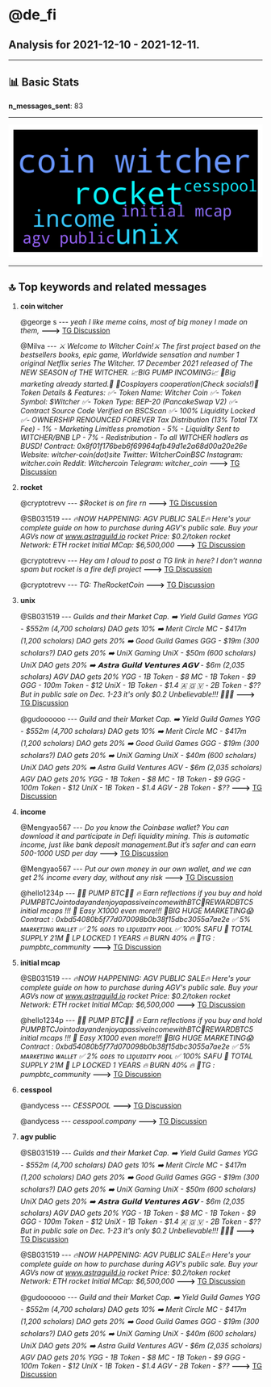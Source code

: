 # **@de_fi**
 ## Analysis for **2021-12-10** - **2021-12-11**.

---

## 📊 **Basic Stats**

**n_messages_sent**: 83

---
![wordcloud](de_fi_1Days_wordcloud.png)

---


## 🔝 **Top keywords and related messages**

1. **coin witcher**

    @george s --- *yeah I like meme coins, most of big money I made on them,* **--->** [TG Discussion](https://t.me/de_fi/230511)

    @Milva --- *⚔ Welcome to Witcher Coin!⚔   The first project based on the bestsellers books, epic game, Worldwide sensation and number 1 original Netflix series The Witcher.  17 December 2021 released of The NEW SEASON of THE WITCHER. 📈BIG PUMP INCOMING📈  🙆Big marketing already started.🙆 🙆Cosplayers cooperation(Check socials!)🙆  Token Details & Features: ✅- Token Name: Witcher Coin ✅- Token Symbol: $Witcher ✅- Token Type: BEP-20 (PancakeSwap V2) ✅- Contract Source Code Verified on BSCScan ✅- 100% Liquidity Locked ✅- OWNERSHIP RENOUNCED FOREVER  Tax Distribution (13% Total TX Fee) - 1% - Marketing Limitless promotion - 5% - Liquidity Sent to WITCHER/BNB LP - 7% - Redistribution - To all WITCHER hodlers as BUSD!  Contract: 0x8f01f176beb6f69964afb49d1e2a68d00a20e26e  Website: witcher-coin(dot)site Twitter: WitcherCoinBSC Instagram: witcher.coin Reddit: Witchercoin Telegram: witcher_coin* **--->** [TG Discussion](https://t.me/de_fi/230690)

2. **rocket**

    @cryptotrevv --- *$Rocket is on fire rn* **--->** [TG Discussion](https://t.me/de_fi/230595)

    @SB031519 --- *🔥NOW HAPPENING: AGV PUBLIC SALE🔥   Here's your complete guide on how to purchase during AGV's public sale.    Buy your AGVs now at www.astraguild.io    rocket Price: $0.2/token   rocket Network: ETH   rocket Initial MCap: $6,500,000* **--->** [TG Discussion](https://t.me/de_fi/230688)

    @cryptotrevv --- *Hey am I aloud to post a TG link in here? I don’t wanna spam but rocket is a fire defi project* **--->** [TG Discussion](https://t.me/de_fi/230603)

    @cryptotrevv --- *TG: TheRocketCoin* **--->** [TG Discussion](https://t.me/de_fi/230604)

3. **unix**

    @SB031519 --- *Guilds and their Market Cap.   ➡️ Yield Guild Games YGG - $552m (4,700 scholars) DAO gets 10% ➡️ Merit Circle MC - $417m (1,200 scholars) DAO gets 20% ➡️ Good Guild Games GGG - $19m (300 scholars?) DAO gets 20% ➡️ UniX Gaming UniX - $50m (600 scholars) UniX DAO gets 20% ➡️ 𝗔𝘀𝘁𝗿𝗮 𝗚𝘂𝗶𝗹𝗱 𝗩𝗲𝗻𝘁𝘂𝗿𝗲𝘀 𝗔𝗚𝗩  - $6m (2,035 scholars) AGV DAO gets 20%  YGG - 1B Token - $8 MC - 1B Token - $9 GGG - 100m Token - $12 UniX - 1B Token - $1.4  🇦 🇬 🇻  - 2B Token - $?? But in public sale on Dec. 1-23 it's only $0.2 Unbelievable!!! 🚀🚀🚀* **--->** [TG Discussion](https://t.me/de_fi/230461)

    @gudoooooo --- *Guild and their Market Cap.    ➡️ Yield Guild Games YGG - $552m (4,700 scholars) DAO gets 10%  ➡️ Merit Circle MC - $417m (1,200 scholars) DAO gets 20%  ➡️ Good Guild Games GGG - $19m (300 scholars?) DAO gets 20%  ➡️ UniX Gaming UniX - $40m (600 scholars) UniX DAO gets 20%  ➡️ Astra Guild Ventures AGV - $6m (2,035 scholars) AGV DAO gets 20%   YGG - 1B Token - $8  MC - 1B Token - $9  GGG - 100m Token - $12  UniX - 1B Token - $1.4  AGV - 2B Token - $??* **--->** [TG Discussion](https://t.me/de_fi/230635)

4. **income**

    @Mengyao567 --- *Do you know the Coinbase wallet? You can download it and participate in Defi liquidity mining. This is automatic income, just like bank deposit management.But it’s safer and can earn 500-1000 USD per day* **--->** [TG Discussion](https://t.me/de_fi/230605)

    @Mengyao567 --- *Put our own money in our own wallet, and we can get 2% income every day, without any risk* **--->** [TG Discussion](https://t.me/de_fi/230608)

    @hello1234p --- *💎💎 PUMP BTC💎💎  🔥 Earn reflections if you buy and hold $PUMP BTC  Join today and enjoy a passive income with BTC  💎 REWARD BTC 5%  🚀 FAIR LAUNCH !!! 🚀 5K$ initial mcaps !!! 🚀 Easy X1000 even more!!!  🚀BIG HUGE MARKETING😱  Contract :  0xbd54080b5f77d070098b0b38f15dbc3055a7ae2e  ✅ 5% ᴍᴀʀᴋᴇᴛɪɴɢ ᴡᴀʟʟᴇᴛ ✅ 2% ɢᴏᴇs ᴛᴏ ʟɪǫᴜɪᴅɪᴛʏ ᴘᴏᴏʟ ✅  100% SAFU  👀 TOTAL SUPPLY 21M 🔐 LP LOCKED 1 YEARS 🔥 BURN 40℅ 🔥 📱TG : pumpbtc_community* **--->** [TG Discussion](https://t.me/de_fi/230696)

5. **initial mcap**

    @SB031519 --- *🔥NOW HAPPENING: AGV PUBLIC SALE🔥   Here's your complete guide on how to purchase during AGV's public sale.    Buy your AGVs now at www.astraguild.io    rocket Price: $0.2/token   rocket Network: ETH   rocket Initial MCap: $6,500,000* **--->** [TG Discussion](https://t.me/de_fi/230688)

    @hello1234p --- *💎💎 PUMP BTC💎💎  🔥 Earn reflections if you buy and hold $PUMP BTC  Join today and enjoy a passive income with BTC  💎 REWARD BTC 5%  🚀 FAIR LAUNCH !!! 🚀 5K$ initial mcaps !!! 🚀 Easy X1000 even more!!!  🚀BIG HUGE MARKETING😱  Contract :  0xbd54080b5f77d070098b0b38f15dbc3055a7ae2e  ✅ 5% ᴍᴀʀᴋᴇᴛɪɴɢ ᴡᴀʟʟᴇᴛ ✅ 2% ɢᴏᴇs ᴛᴏ ʟɪǫᴜɪᴅɪᴛʏ ᴘᴏᴏʟ ✅  100% SAFU  👀 TOTAL SUPPLY 21M 🔐 LP LOCKED 1 YEARS 🔥 BURN 40℅ 🔥 📱TG : pumpbtc_community* **--->** [TG Discussion](https://t.me/de_fi/230696)

6. **cesspool**

    @andycess --- *CESSPOOL* **--->** [TG Discussion](https://t.me/de_fi/230691)

    @andycess --- *cesspool.company* **--->** [TG Discussion](https://t.me/de_fi/230692)

7. **agv public**

    @SB031519 --- *Guilds and their Market Cap.   ➡️ Yield Guild Games YGG - $552m (4,700 scholars) DAO gets 10% ➡️ Merit Circle MC - $417m (1,200 scholars) DAO gets 20% ➡️ Good Guild Games GGG - $19m (300 scholars?) DAO gets 20% ➡️ UniX Gaming UniX - $50m (600 scholars) UniX DAO gets 20% ➡️ 𝗔𝘀𝘁𝗿𝗮 𝗚𝘂𝗶𝗹𝗱 𝗩𝗲𝗻𝘁𝘂𝗿𝗲𝘀 𝗔𝗚𝗩  - $6m (2,035 scholars) AGV DAO gets 20%  YGG - 1B Token - $8 MC - 1B Token - $9 GGG - 100m Token - $12 UniX - 1B Token - $1.4  🇦 🇬 🇻  - 2B Token - $?? But in public sale on Dec. 1-23 it's only $0.2 Unbelievable!!! 🚀🚀🚀* **--->** [TG Discussion](https://t.me/de_fi/230461)

    @SB031519 --- *🔥NOW HAPPENING: AGV PUBLIC SALE🔥   Here's your complete guide on how to purchase during AGV's public sale.    Buy your AGVs now at www.astraguild.io    rocket Price: $0.2/token   rocket Network: ETH   rocket Initial MCap: $6,500,000* **--->** [TG Discussion](https://t.me/de_fi/230688)

    @gudoooooo --- *Guild and their Market Cap.    ➡️ Yield Guild Games YGG - $552m (4,700 scholars) DAO gets 10%  ➡️ Merit Circle MC - $417m (1,200 scholars) DAO gets 20%  ➡️ Good Guild Games GGG - $19m (300 scholars?) DAO gets 20%  ➡️ UniX Gaming UniX - $40m (600 scholars) UniX DAO gets 20%  ➡️ Astra Guild Ventures AGV - $6m (2,035 scholars) AGV DAO gets 20%   YGG - 1B Token - $8  MC - 1B Token - $9  GGG - 100m Token - $12  UniX - 1B Token - $1.4  AGV - 2B Token - $??* **--->** [TG Discussion](https://t.me/de_fi/230635)


